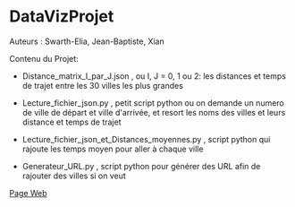 # DataVizProjet
Auteurs : Swarth-Elia, Jean-Baptiste, Xian


Contenu du Projet:

- Distance_matrix_I_par_J.json , ou I, J = 0, 1 ou 2: les distances et temps de trajet entre les 30 villes les plus grandes

- Lecture_fichier_json.py , petit script python ou on demande un numero de ville de départ et ville d'arrivée, et resort les noms des                                   villes et leurs distance et temps de trajet

- Lecture_fichier_json_et_Distances_moyennes.py , script python qui rajoute les temps moyen pour aller à chaque ville

- Generateur_URL.py       , script python pour générer des URL afin de rajouter des villes si on veut



[Page Web]( https://lesmatheuxvisualisent.github.io/DataVizProjet/index.html)
